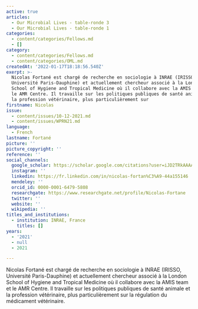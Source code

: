 ```yaml
---
active: true
articles:
  - Our Microbial Lives - table-ronde 3
  - Our Microbial Lives - table-ronde 1
categories:
  - content/categories/Fellows.md
  - []
category:
  - content/categories/Fellows.md
  - content/categories/OML.md
createdAt: '2022-01-17T18:18:56.540Z'
exerpt: >-
  Nicolas Fortané est chargé de recherche en sociologie à INRAE (IRISSO,
  Université Paris-Dauphine) et actuellement chercheur associé à la London
  School of Hygiene and Tropical Medicine où il collabore avec la AMIS team et
  le AMR Centre. Il travaille sur les politiques publiques de santé animale et
  la profession vétérinaire, plus particulièrement sur
firstname: Nicolas
issue:
  - content/issues/10-12-2021.md
  - content/issues/WPRN21.md
language:
  - French
lastname: Fortané
picture: ''
picture_copyright: ''
reference: ''
social_channels:
  google_scholar: https://scholar.google.com/citations?user=iJD2TRkAAAAJ&hl=fr
  instagram: ''
  linkedin: https://fr.linkedin.com/in/nicolas-fortan%C3%A9-44a155146
  mendeley: ''
  orcid_id: 0000-0001-6479-5808
  researchgate: https://www.researchgate.net/profile/Nicolas-Fortane
  twitter: ''
  website: ''
  wikipedia: ''
titles_and_institutions:
  - institution: INRAE, France
    titles: []
years:
  - '2021'
  - null
  - 2021

---
```

Nicolas Fortané est chargé de recherche en sociologie à INRAE (IRISSO, Université Paris-Dauphine) et actuellement chercheur associé à la London School of Hygiene and Tropical Medicine où il collabore avec la AMIS team et le AMR Centre. Il travaille sur les politiques publiques de santé animale et la profession vétérinaire, plus particulièrement sur la régulation du médicament vétérinaire.